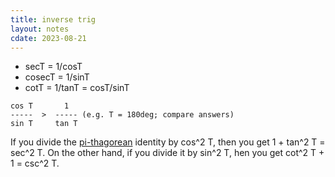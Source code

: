 ```yaml
---
title: inverse trig
layout: notes
cdate: 2023-08-21
---
```


- secT = 1/cosT
- cosecT = 1/sinT
- cotT = 1/tanT = cosT/sinT

```
cos T       1             
-----  >  ----- (e.g. T = 180deg; compare answers)
sin T     tan T           
```

If you divide the [pi-thagorean](https://pi-thagoras.github.io/the-chicken-pen/) identity by cos^2 T, then you get 1 + tan^2 T = sec^2 T. On the other hand, if you divide it by sin^2 T, hen you get cot^2 T + 1 = csc^2 T.
